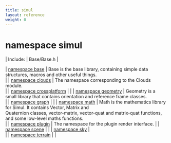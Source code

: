 ```yaml
---
title: simul
layout: reference
weight: 0
---
```

namespace simul
===

| Include: | Base/Base.h |



| [namespace base](simul/base) | Base is the base library, containing simple data structures, macros and other useful things.<br> |
| [namespace clouds](simul/clouds) | The namespace corresponding to the Clouds module.<br> |
| [namespace crossplatform](simul/crossplatform) |  |
| [namespace geometry](simul/geometry) | Geometry is a small library that contains orientation and reference frame classes.<br> |
| [namespace graph](simul/graph) |  |
| [namespace math](simul/math) | Math is the mathematics library for Simul. It contains Vector, Matrix and<br>Quaternion classes, vector-matrix, vector-quat and matrix-quat functions,<br>and some low-level maths functions.<br> |
| [namespace plugin](simul/plugin) | The namespace for the plugin render interface. |
| [namespace scene](simul/scene) |  |
| [namespace sky](simul/sky) | <br> |
| [namespace terrain](simul/terrain) |  |

